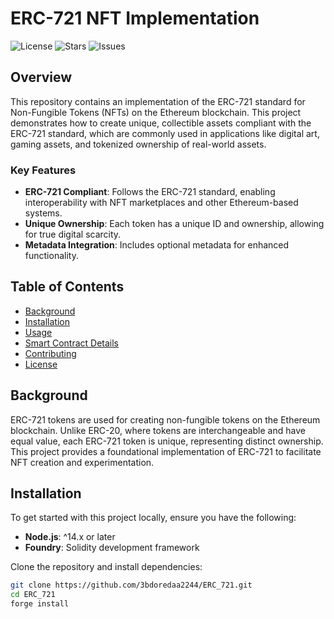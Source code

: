 # ERC-721 NFT Implementation

![License](https://img.shields.io/github/license/3bdoredaa2244/ERC_721)
![Stars](https://img.shields.io/github/stars/3bdoredaa2244/ERC_721)
![Issues](https://img.shields.io/github/issues/3bdoredaa2244/ERC_721)

## Overview

This repository contains an implementation of the ERC-721 standard for Non-Fungible Tokens (NFTs) on the Ethereum blockchain. This project demonstrates how to create unique, collectible assets compliant with the ERC-721 standard, which are commonly used in applications like digital art, gaming assets, and tokenized ownership of real-world assets.

### Key Features
- **ERC-721 Compliant**: Follows the ERC-721 standard, enabling interoperability with NFT marketplaces and other Ethereum-based systems.
- **Unique Ownership**: Each token has a unique ID and ownership, allowing for true digital scarcity.
- **Metadata Integration**: Includes optional metadata for enhanced functionality.

## Table of Contents
- [Background](#background)
- [Installation](#installation)
- [Usage](#usage)
- [Smart Contract Details](#smart-contract-details)
- [Contributing](#contributing)
- [License](#license)

## Background

ERC-721 tokens are used for creating non-fungible tokens on the Ethereum blockchain. Unlike ERC-20, where tokens are interchangeable and have equal value, each ERC-721 token is unique, representing distinct ownership. This project provides a foundational implementation of ERC-721 to facilitate NFT creation and experimentation.

## Installation

To get started with this project locally, ensure you have the following:
- **Node.js**: ^14.x or later
- **Foundry**: Solidity development framework

Clone the repository and install dependencies:
```bash
git clone https://github.com/3bdoredaa2244/ERC_721.git
cd ERC_721
forge install

